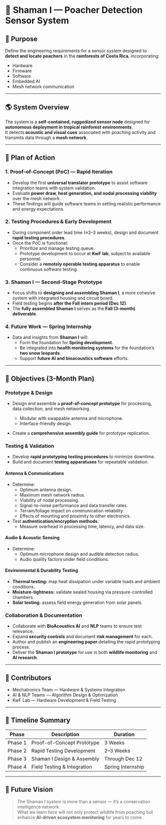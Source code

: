 # 🐾 Shaman I — Poacher Detection Sensor System

## 📘 Purpose
Define the engineering requirements for a sensor system designed to **detect and locate poachers** in the **rainforests of Costa Rica**, incorporating:
- Hardware  
- Firmware  
- Software  
- Embedded AI  
- Mesh network communication  

---

## 🌎 System Overview
The system is a **self-contained, ruggedized sensor node** designed for **autonomous deployment in tropical rainforest environments**.  
It detects **acoustic and visual cues** associated with poaching activity and transmits data through a **mesh network**.

---

## 🧭 Plan of Action

### 1. Proof-of-Concept (PoC) — Rapid Iteration
- Develop the first **universal translator prototype** to assist software integration teams with system validation.  
- Evaluate **power draw, heat generation, and nodal processing viability** over the mesh network.  
- These findings will guide software teams in setting realistic performance and energy expectations.

### 2. Testing Procedures & Early Development
- During component order lead time (≈2–3 weeks), design and document **rapid testing procedures**.  
- Once the PoC is functional:
  - Prioritize and manage testing queue.
  - Prototype development to occur at **KwF lab**, subject to available personnel.  
  - Consider a **remotely operable testing apparatus** to enable continuous software testing.

### 3. Shaman I — Second-Stage Prototype
- Focus shifts to **designing and assembling Shaman I**, a more cohesive system with integrated housing and circuit board.  
- Field testing begins **after the Fall intern period (Dec 12)**.  
- The **fully assembled Shaman I** serves as the **Fall (3-month) deliverable**.

### 4. Future Work — Spring Internship
- Data and insights from **Shaman I** will:
  - Form the foundation for **Spring development**.
  - Be integrated into **health monitoring systems** for the foundation’s **two snow leopards**.
  - Support **future AI and bioacoustics software** efforts.

---

## 🎯 Objectives (3-Month Plan)

### Prototype & Design
- Design and assemble a **proof-of-concept prototype** for processing, data collection, and mesh networking.  
  - Modular with swappable antenna and microphone.  
  - Interface-friendly design.

- Create a **comprehensive assembly guide** for prototype replication.

### Testing & Validation
- Develop **rapid prototyping testing procedures** to minimize downtime.  
- Build and document **testing apparatuses** for repeatable validation.

#### Antenna & Communications
- Determine:
  - Optimum antenna design.  
  - Maximum mesh network radius.  
  - Viability of nodal processing.  
  - Signal-to-noise performance and data transfer rates.  
  - Terrain/foliage impact on communication reliability.  
  - Effects of mounting and proximity to other electronics.  
- Test **authentication/encryption methods**:
  - Measure overhead in processing time, latency, and data size.

#### Audio & Acoustic Sensing
- Determine:
  - Optimum microphone design and audible detection radius.  
  - Audio quality factors under field conditions.

#### Environmental & Durability Testing
- **Thermal testing:** map heat dissipation under variable loads and ambient conditions.  
- **Moisture-tightness:** validate sealed housing via pressure-controlled chambers.  
- **Solar testing:** assess field energy generation from solar panels.

### Collaboration & Documentation
- Collaborate with **BioAcoustics AI** and **NLP** teams to ensure test relevance.  
- Expand **security controls** and document **risk management** for each.  
- Author and publish an **engineering paper** detailing the rapid prototyping process.  
- Deliver the **Shaman I prototype** for use in both **wildlife monitoring** and **AI research**.

---

## 🧠 Contributors
- Mechatronics Team — Hardware & Systems Integration  
- AI & NLP Teams — Algorithm Design & Optimization  
- KwF Lab — Hardware Development & Field Testing  

---

## 📅 Timeline Summary
| Phase | Description | Duration |
|-------|--------------|-----------|
| Phase 1 | Proof-of-Concept Prototype | 3 Weeks |
| Phase 2 | Rapid Testing Development | 2–3 Weeks |
| Phase 3 | Shaman I Design & Assembly | Through Dec 12 |
| Phase 4 | Field Testing & Integration | Spring Internship |

---

## 🐆 Future Vision
> The Shaman I system is more than a sensor — it’s a conservation intelligence network.  
> What we learn here will not only protect wildlife from poaching but enhance **AI-driven ecosystem monitoring** for years to come.
